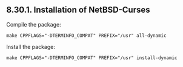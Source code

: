 ## 8.30.1. Installation of NetBSD-Curses

Compile the package:

```shell
make CPPFLAGS="-DTERMINFO_COMPAT" PREFIX="/usr" all-dynamic
```

Install the package:

```shell
make CPPFLAGS="-DTERMINFO_COMPAT" PREFIX="/usr" install-dynamic
```
